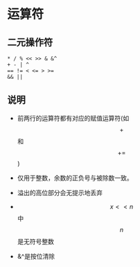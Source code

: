 # 运算符

## 二元操作符

```
* / % << >> & &^
+ - | ^
== != < <= > >= 
&& ||
```

## 说明

* 前两行的运算符都有对应的赋值运算符(如$$+$$和$$+=$$)

* $$%$$仅用于整数，余数的正负号与被除数一致。
* 溢出的高位部分会无提示地丢弃
* $$x<<n$$中$$n$$是无符号整数
*  &^是按位清除

